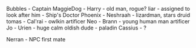 Bubbles - Captain
MaggieDog - Harry - old man, rogue? liar - assigned to look after him - Ship's Doctor
Phoenix - Neshraah - lizardman, stars druid
tomas - Cal'rai - owlkin artificer
Neo - Brann - young human man artificer
Jo - Urien - huge calm oldish dude - paladin
Cassius - ?

Nerran - NPC first mate